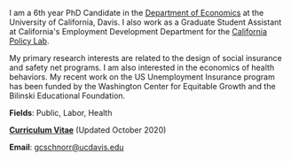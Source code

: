 I am a 6th year PhD Candidate in the [Department of Economics](https://economics.ucdavis.edu/) at the University of California, Davis. I also work as a Graduate Student Assistant at California's Employment Development Department for the [California Policy Lab](https://www.capolicylab.org/).

My primary research interests are related to the design of social insurance and safety net programs. I am also interested in the economics of health behaviors. My recent work on the US Unemployment Insurance program has been funded by the Washington Center for Equitable Growth and the Bilinski Educational Foundation.

__Fields__: Public, Labor, Health

__[Curriculum Vitae](/pdf/schnorr_cv_6oct2020.pdf")__ (Updated October 2020)

__Email__: [gcschnorr@ucdavis.edu](gcschnorr@ucdavis.edu)    
